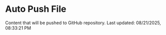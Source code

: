 # Auto Push File

Content that will be pushed to GitHub repository.
Last updated: 08/21/2025, 08:33:21 PM